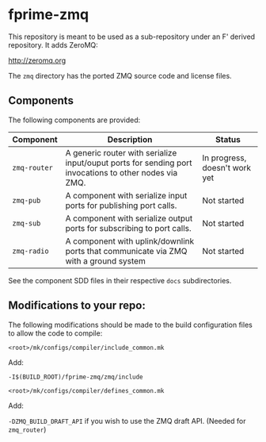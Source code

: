 # fprime-zmq

This repository is meant to be used as a sub-repository under an F' derived repository. It adds ZeroMQ:

http://zeromq.org

The `zmq` directory has the ported ZMQ source code and license files.

## Components

The following components are provided:

|Component|Description|Status|
|---|---|---|
|`zmq-router`|A generic router with serialize input/ouput ports for sending port invocations to other nodes via ZMQ.|In progress, doesn't work yet|
|`zmq-pub`|A component with serialize input ports for publishing port calls.|Not started|
|`zmq-sub`|A component with serialize output ports for subscribing to port calls.|Not started|
|`zmq-radio`|A component with uplink/downlink ports that communicate via ZMQ with a ground system|Not started|

See the component SDD files in their respective `docs` subdirectories.

## Modifications to your repo:

The following modifications should be made to the build configuration files to allow the code to compile:

`<root>/mk/configs/compiler/include_common.mk`

Add:

`-I$(BUILD_ROOT)/fprime-zmq/zmq/include`

`<root>/mk/configs/compiler/defines_common.mk`

Add:

`-DZMQ_BUILD_DRAFT_API` if you wish to use the ZMQ draft API. (Needed for `zmq_router`)



